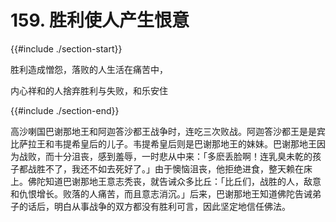 # 159. 胜利使人产生恨意
{{#include ./section-start}}

胜利造成憎怨，落败的人生活在痛苦中，

内心祥和的人捨弃胜利与失败，和乐安住

{{#include ./section-end}}

高沙喇国巴谢那地王和阿迦答沙都王战争时，连吃三次败战。阿迦答沙都王是是宾比萨拉王和韦提希皇后的儿子。韦提希皇后则是巴谢那地王的妹妹。巴谢那地王因为战败，而十分沮丧，感到羞辱，一时悲从中来：「多麽丢脸啊！连乳臭未乾的孩子都战胜不了，我还不如去死好了。」由于懊恼沮丧，他拒绝进食，整天赖在床上。佛陀知道巴谢那地王意志秃丧，就告诫众多比丘：「比丘们，战胜的人，敌意和仇恨增长。败落的人痛苦，而且意志消沉。」后来，巴谢那地王知道佛陀告诫弟子的话后，明白从事战争的双方都没有胜利可言，因此坚定地信任佛法。

